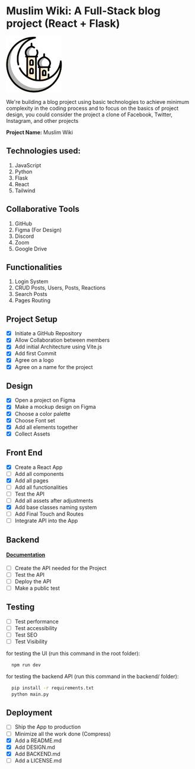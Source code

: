 # Muslim Wiki: A Full-Stack blog project (React + Flask)

<img src="./public/logo.png" width="150px" height="150px" />

We're building a blog project using basic technologies to achieve minimum complexity in the coding process and to focus on the basics of project design, you could consider the project a clone of Facebook, Twitter, Instagram, and other projects

**Project Name:** Muslim Wiki

## Technologies used:

1. JavaScript
2. Python
3. Flask
4. React
5. Tailwind

## Collaborative Tools

1. GitHub
2. Figma (For Design)
3. Discord
4. Zoom
5. Google Drive

## Functionalities

1. Login System
2. CRUD Posts, Users, Posts, Reactions
3. Search Posts
4. Pages Routing

## Project Setup

- [x] Initiate a GitHub Repository
- [x] Allow Collaboration between members
- [x] Add initial Architecture using Vite.js
- [x] Add first Commit
- [x] Agree on a logo
- [x] Agree on a name for the project

## Design

- [x] Open a project on Figma
- [x] Make a mockup design on Figma
- [x] Choose a color palette
- [x] Choose Font set
- [x] Add all elements together
- [x] Collect Assets

## Front End

- [x] Create a React App
- [ ] Add all components
- [x] Add all pages
- [ ] Add all functionalities
- [ ] Test the API
- [ ] Add all assets after adjustments
- [x] Add base classes naming system
- [ ] Add Final Touch and Routes
- [ ] Integrate API into the App

## Backend

#### <u><a href=".\backend\BACKEND.md">Documentation</a></u>

- [ ] Create the API needed for the Project
- [ ] Test the API
- [ ] Deploy the API
- [ ] Make a public test

## Testing

- [ ] Test performance
- [ ] Test accessibility
- [ ] Test SEO
- [ ] Test Visibility

for testing the UI (run this command in the root folder):

```bash
  npm run dev
```

for testing the backend API (run this command in the backend/ folder):

```bash
  pip install -r requirements.txt
  python main.py
```

## Deployment

- [ ] Ship the App to production
- [ ] Minimize all the work done (Compress)
- [x] Add a README.md
- [x] Add DESIGN.md
- [x] Add BACKEND.md
- [ ] Add a LICENSE.md
